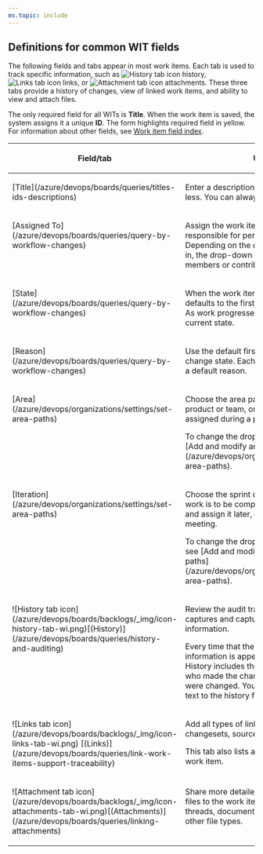 ```yaml
---
ms.topic: include
---
```


<a id="definitions-in-common"></a>

## Definitions for common WIT fields  

The following fields and tabs appear in most work items. Each tab is used to track specific information, such as ![History tab icon](/azure/devops/boards/backlogs/_img/icon-history-tab-wi.png) history, ![Links tab icon](/azure/devops/boards/backlogs/_img/icon-links-tab-wi.png) links, or ![Attachment tab icon](/azure/devops/boards/backlogs/_img/icon-attachments-tab-wi.png) attachments. These three tabs provide a history of changes, view of linked work items, and ability to view and attach files.  

The only required field for all WITs is **Title**. When the work item is saved, the system assigns it a unique **ID**. The form highlights required field in yellow. For information about other fields, see [Work item field index](/azure/devops/boards/work-items/guidance/work-item-field).   

<table><thead>
<tr><th><p>Field/tab</p></th><th><p>Usage</p></th></tr></thead>
<tbody valign="top">
<tr>
	<td width="18%"><p>[Title](/azure/devops/boards/queries/titles-ids-descriptions) </p></td>
	<td><p>Enter a description of 255 characters or less. You can always modify the title later.</p></td></tr>
<tr>
	<td><p>[Assigned To](/azure/devops/boards/queries/query-by-workflow-changes)</p></td>
	<td><p>Assign the work item to the team member responsible for performing the work. Depending on the context you are working in, the drop-down menu will list only team members or contributors to the project.</p></td></tr>
<tr>
	<td><p>[State](/azure/devops/boards/queries/query-by-workflow-changes)</p></td>
	<td><p>When the work item is created, the State defaults to the first state in the workflow. As work progresses, update it to reflect the current state.</p></td></tr>
<tr>
	<td><p>[Reason](/azure/devops/boards/queries/query-by-workflow-changes)</p></td>
	<td><p>Use the default first. Update it when you change state. Each State is associated with a default reason.</p></td></tr>
<tr>
	<td><p>[Area](/azure/devops/organizations/settings/set-area-paths)</p></td>
	<td><p>Choose the area path associated with the product or team, or leave blank until assigned during a planning meeting.</p><p>To change the dropdown list of areas, see [Add and modify area and iteration paths](/azure/devops/organizations/settings/set-area-paths).</p></td>
</tr>
<tr>
	<td><p>[Iteration](/azure/devops/organizations/settings/set-area-paths)</p></td>
	<td><p>Choose the sprint or iteration in which the work is to be completed, or leave it blank and assign it later, during a planning meeting.</p><p>To change the drop-down list of iterations, see [Add and modify area and iteration paths](/azure/devops/organizations/settings/set-area-paths).</p></td>
</tr>
<tr>
	<td><p>![History tab icon](/azure/devops/boards/backlogs/_img/icon-history-tab-wi.png)[(History)](/azure/devops/boards/queries/history-and-auditing)</p></td>
	<td><p>Review the audit trail that the system captures and capture additional information.</p><p>Every time that the work item is updated, information is appended to the history. History includes the date of the change, who made the change, and which fields were changed. You can also add formatted text to the history field.</p></td></tr>
<tr>
	<td><p>![Links tab icon](/azure/devops/boards/backlogs/_img/icon-links-tab-wi.png) [(Links)](/azure/devops/boards/queries/link-work-items-support-traceability)</p></td>
	<td><p>Add all types of links, such as hyperlinks, changesets, source files, and so on.</p><p>This tab also lists all links defined for the work item.</p></td></tr>
<tr>
	<td><p>![Attachment tab icon](/azure/devops/boards/backlogs/_img/icon-attachments-tab-wi.png)[(Attachments)](/azure/devops/boards/queries/linking-attachments) </p></td>
	<td><p>Share more detailed information by adding files to the work item, such as email threads, documents, images, log files, or other file types.</p></td></tr>
</tbody>
</table>



